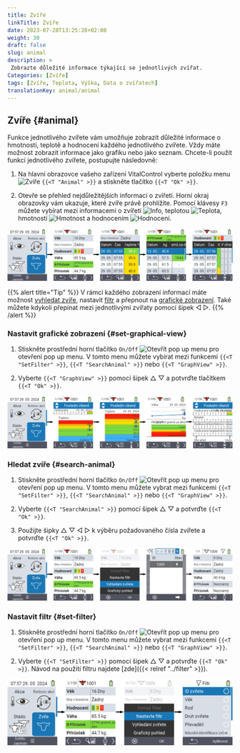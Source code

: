 ```yaml
---
title: Zvíře
linkTitle: Zvíře
date: 2023-07-28T13:25:28+02:00
weight: 30
draft: false
slug: animal
description: >
 Zobrazte důležité informace týkající se jednotlivých zvířat.
Categories: [Zvíře]
tags: [Zvíře, Teplota, Výška, Data o zvířatech]
translationKey: animal/animal
---
```

## Zvíře {#animal}

Funkce jednotlivého zvířete vám umožňuje zobrazit důležité informace o hmotnosti, teplotě a hodnocení každého jednotlivého zvířete. Vždy máte možnost zobrazit informace jako grafiku nebo jako seznam. Chcete-li použít funkci jednotlivého zvířete, postupujte následovně:

1. Na hlavní obrazovce vašeho zařízení VitalControl vyberte položku menu <img src="/icons/main/animal.svg" width="35" align="bottom" alt="Zvíře" /> `{{<T "Animal" >}}` a stiskněte tlačítko `{{<T "Ok" >}}`.

2. Otevře se přehled nejdůležitějších informací o zvířeti. Horní okraj obrazovky vám ukazuje, které zvíře právě prohlížíte. Pomocí klávesy `F3` můžete vybírat mezi informacemi o zvířeti <img src="/icons/footer/info.svg" width="20" align="bottom" alt="Info" />, teplotou <img src="/icons/actions/temperature.svg" width="10" align="bottom" alt="Teplota" />, hmotností <img src="/icons/actions/weight.svg" width="20" align="bottom" alt="Hmotnost" /> a hodnocením <img src="/icons/actions/rating.svg" width="25" align="bottom" alt="Hodnocení" />.

![VitalControl: Menu Zvíře](images/list.png "Zobrazit jako seznam")

{{% alert title="Tip"  %}}
V rámci každého zobrazení informací máte možnost [vyhledat zvíře](#search-animal), nastavit [filtr](#set-filter) a přepnout na [grafické zobrazení](#set-graphical-view).
Také můžete kdykoli přepínat mezi jednotlivými zvířaty pomocí šipek ◁ ▷.
{{% /alert %}}

### Nastavit grafické zobrazení {#set-graphical-view}

1. Stiskněte prostřední horní tlačítko `On/Off` <img src="/icons/footer/search_chart.svg" width="40" align="bottom" alt="Otevřít pop up menu" /> pro otevření pop up menu. V tomto menu můžete vybírat mezi funkcemi `{{<T "SetFilter" >}}`, `{{<T "SearchAnimal" >}}` nebo `{{<T "GraphView" >}}`.

2. Vyberte `{{<T "GraphView" >}}` pomocí šipek △ ▽ a potvrďte tlačítkem `{{<T "Ok" >}}`.


![VitalControl: Menu Zvíře](images/graphic.png "Reprezentace jako grafika")

### Hledat zvíře {#search-animal}

1. Stiskněte prostřední horní tlačítko `On/Off` <img src="/icons/footer/search_chart.svg" width="40" align="bottom" alt="Otevřít pop up menu" /> pro otevření pop up menu. V tomto menu můžete vybrat mezi funkcemi `{{<T "SetFilter" >}}`, `{{<T "SearchAnimal" >}}` nebo `{{<T "GraphView" >}}`.

2. Vyberte `{{<T "SearchAnimal" >}}` pomocí šipek △ ▽ a potvrďte `{{<T "Ok" >}}`.

3. Použijte šipky △ ▽ ◁ ▷ k výběru požadovaného čísla zvířete a potvrďte `{{<T "Ok" >}}`.

![VitalControl: Menu Zvíře](images/search.png "Hledat zvíře")

### Nastavit filtr {#set-filter}

1. Stiskněte prostřední horní tlačítko `On/Off` <img src="/icons/footer/search_chart.svg" width="40" align="bottom" alt="Otevřít pop up menu" /> pro otevření pop up menu. V tomto menu můžete vybrat mezi funkcemi `{{<T "SetFilter" >}}`, `{{<T "SearchAnimal" >}}` nebo `{{<T "GraphView" >}}`.

2. Vyberte `{{<T "SetFilter" >}}` pomocí šipek △ ▽ a potvrďte `{{<T "Ok" >}}`.
Návod na použití filtru najdete [zde]({{< relref "../filter" >}}).

![VitalControl: Menu Zvíře](images/filter.png "Nastavit filtr")
